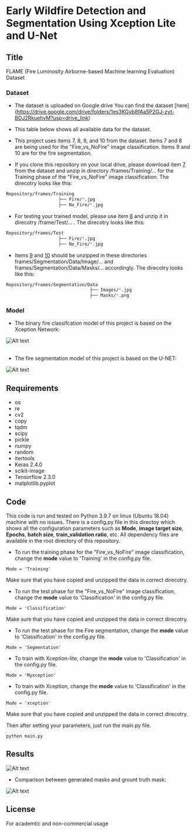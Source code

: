 # Early  Wildfire Detection and Segmentation Using Xception Lite and U-Net

## Title
FLAME (Fire Luminosity Airborne-based Machine learning Evaluation) Dataset<br/>


### Dataset
* The dataset is uploaded on Google drive You can find the dataset [here] (https://drive.google.com/drive/folders/1es3KGvb8fAa5P2GJ-zyt-BDJ2RkuehvM?usp=drive_link) 

* This table below shows all available data for the dataset.
* This project uses items 7, 8, 9, and 10 from the dataset. Items 7 and 8 are being used for the "Fire_vs_NoFire" image classification. Items 9 and 10 are for the fire segmentation. 
* If you clone this repository on your local drive, please download item [7](https://drive.google.com/drive/folders/1es3KGvb8fAa5P2GJ-zyt-BDJ2RkuehvM?usp=drive_link) 
 from the dataset and unzip in directory /frames/Training/... for the Training phase of the "Fire_vs_NoFire" image classification. The direcotry looks like this:
```bash
Repository/frames/Training
                    ├── Fire/*.jpg
                    ├── No_Fire/*.jpg
```
* For testing your trained model, please use item [8](https://drive.google.com/drive/folders/1b9RLhxoLlFeKWFXumwEsSWGw1ySRoodC?usp=sharing) and unzip it in direcotry /frame/Test/... . The direcotry looks like this:
```bash
Repository/frames/Test
                    ├── Fire/*.jpg
                    ├── No_Fire/*.jpg
```
* Items [9](https://drive.google.com/drive/folders/1TjiHFUqimGuerpznDXmXUlKrVwplWY0G?usp=drive_link) and [10](https://drive.google.com/drive/folders/1TjiHFUqimGuerpznDXmXUlKrVwplWY0G?usp=drive_link) should be unzipped in these directories frames/Segmentation/Data/Image/... and frames/Segmentation/Data/Masks/... accordingly. The direcotry looks like this:
```bash
Repository/frames/Segmentation/Data
                                ├── Images/*.jpg
                                ├── Masks/*.png
```



### Model
* The binary fire classifcation model of this project is based on the Xception Network:

![Alt text](wildfire-detection-segmentation/frames/xception-lite.jpeg)
<br/>
<br/>

* The fire segmentation model of this project is based on the U-NET:

![Alt text](wildfire-detection-segmentation/frames/segmentation_architecture.jpeg)


## Requirements
* os
* re
* cv2
* copy
* tqdm
* scipy
* pickle
* numpy
* random
* itertools
* Keras 2.4.0
* scikit-image
* Tensorflow 2.3.0
* matplotlib.pyplot

## Code
This code is run and tested on Python 3.9.7 on linux (Ubuntu 18.04) machine with no issues. There is a config.py file in this directoy which shows all the configuration parameters such as **Mode**, **image target size**, **Epochs**, **batch size**, **train_validation ratio**, etc. All dependency files are available in the root directory of this repository.
* To run the training phase for the "Fire_vs_NoFire" image classification, change the **mode** value to 'Training' in the config.py file. 
```
Mode = 'Training'
```
Make sure that you have copied and unzipped the data in correct direcotry.

* To run the test phase for the "Fire_vs_NoFire" image classification, change the **mode** value to 'Classification' in the config.py file. 
```
Mode = 'Classification'
```
Make sure that you have copied and unzipped the data in correct direcotry.

* To run the test phase for the Fire segmentation, change the **mode** value to 'Classification' in the config.py file. 
```
Mode = 'Segmentation'
```

* To train with  Xception-lite, change the **mode** value to 'Classification' in the config.py file. 
```
Mode = 'Myxception'
```
* To train with  Xception, change the **mode** value to 'Classification' in the config.py file. 
```
Mode = 'xception'
```

Make sure that you have copied and unzipped the data in correct direcotry.

Then after setting your parameters, just run the main.py file.
```
python main.py
```

## Results

![Alt text](wildfire-detection-segmentation/frames/segmentation`_results.png)

* Comparison between generated masks and grount truth mask:

![Alt text](wildfire-detection-segmentation/frames/segmentation_img.png)


## License
For academtic and non-commercial usage


